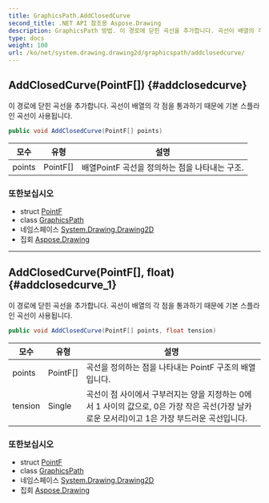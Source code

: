 ```yaml
---
title: GraphicsPath.AddClosedCurve
second_title: .NET API 참조용 Aspose.Drawing
description: GraphicsPath 방법. 이 경로에 닫힌 곡선을 추가합니다. 곡선이 배열의 각 점을 통과하기 때문에 기본 스플라인 곡선이 사용됩니다.
type: docs
weight: 100
url: /ko/net/system.drawing.drawing2d/graphicspath/addclosedcurve/
---
```

## AddClosedCurve(PointF[]) {#addclosedcurve}

이 경로에 닫힌 곡선을 추가합니다. 곡선이 배열의 각 점을 통과하기 때문에 기본 스플라인 곡선이 사용됩니다.

```csharp
public void AddClosedCurve(PointF[] points)
```

| 모수 | 유형 | 설명 |
| --- | --- | --- |
| points | PointF[] | 배열PointF 곡선을 정의하는 점을 나타내는 구조. |

### 또한보십시오

* struct [PointF](../../../system.drawing/pointf/)
* class [GraphicsPath](../)
* 네임스페이스 [System.Drawing.Drawing2D](../../graphicspath/)
* 집회 [Aspose.Drawing](../../../)

---

## AddClosedCurve(PointF[], float) {#addclosedcurve_1}

이 경로에 닫힌 곡선을 추가합니다. 곡선이 배열의 각 점을 통과하기 때문에 기본 스플라인 곡선이 사용됩니다.

```csharp
public void AddClosedCurve(PointF[] points, float tension)
```

| 모수 | 유형 | 설명 |
| --- | --- | --- |
| points | PointF[] | 곡선을 정의하는 점을 나타내는 PointF 구조의 배열입니다. |
| tension | Single | 곡선이 점 사이에서 구부러지는 양을 지정하는 0에서 1 사이의 값으로, 0은 가장 작은 곡선(가장 날카로운 모서리)이고 1은 가장 부드러운 곡선입니다. |

### 또한보십시오

* struct [PointF](../../../system.drawing/pointf/)
* class [GraphicsPath](../)
* 네임스페이스 [System.Drawing.Drawing2D](../../graphicspath/)
* 집회 [Aspose.Drawing](../../../)


